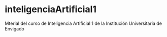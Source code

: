 # inteligenciaArtificial1
Mterial del curso de Inteligencia Artificial 1 de la Institución Universitaria de Envigado
